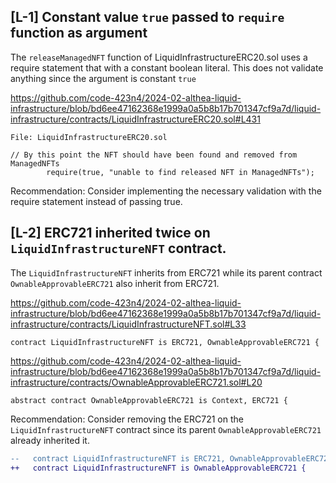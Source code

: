 ## [L-1] Constant value `true` passed to `require` function as argument

The `releaseManagedNFT` function of LiquidInfrastructureERC20.sol uses a require statement that with a constant boolean literal. This does not validate anything since the argument is constant `true`

https://github.com/code-423n4/2024-02-althea-liquid-infrastructure/blob/bd6ee47162368e1999a0a5b8b17b701347cf9a7d/liquid-infrastructure/contracts/LiquidInfrastructureERC20.sol#L431
```
File: LiquidInfrastructureERC20.sol

// By this point the NFT should have been found and removed from ManagedNFTs
        require(true, "unable to find released NFT in ManagedNFTs");
```

Recommendation:
Consider implementing the necessary validation with the require statement instead of passing true.


## [L-2] ERC721 inherited twice on `LiquidInfrastructureNFT` contract.

The `LiquidInfrastructureNFT` inherits from ERC721 while its parent contract `OwnableApprovableERC721` also inherit from ERC721.

https://github.com/code-423n4/2024-02-althea-liquid-infrastructure/blob/bd6ee47162368e1999a0a5b8b17b701347cf9a7d/liquid-infrastructure/contracts/LiquidInfrastructureNFT.sol#L33
```
contract LiquidInfrastructureNFT is ERC721, OwnableApprovableERC721 {
```

https://github.com/code-423n4/2024-02-althea-liquid-infrastructure/blob/bd6ee47162368e1999a0a5b8b17b701347cf9a7d/liquid-infrastructure/contracts/OwnableApprovableERC721.sol#L20
```
abstract contract OwnableApprovableERC721 is Context, ERC721 {
```

Recommendation:
Consider removing the ERC721 on the `LiquidInfrastructureNFT` contract since its parent `OwnableApprovableERC721` already inherited it.

```diff
--   contract LiquidInfrastructureNFT is ERC721, OwnableApprovableERC721 {
++   contract LiquidInfrastructureNFT is OwnableApprovableERC721 {
```